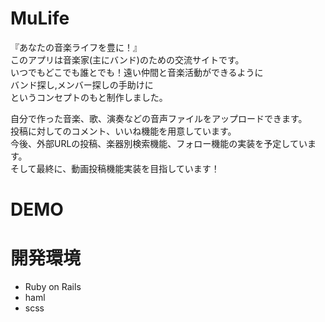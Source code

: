 # MuLife
『あなたの音楽ライフを豊に！』  
このアプリは音楽家(主にバンド)のための交流サイトです。  
いつでもどこでも誰とでも！遠い仲間と音楽活動ができるように  
バンド探し,メンバー探しの手助けに  
というコンセプトのもと制作しました。  

自分で作った音楽、歌、演奏などの音声ファイルをアップロードできます。  
投稿に対してのコメント、いいね機能を用意しています。  
今後、外部URLの投稿、楽器別検索機能、フォロー機能の実装を予定しています。  
そして最終に、動画投稿機能実装を目指しています！

# DEMO

# 開発環境
* Ruby on Rails
* haml
* scss